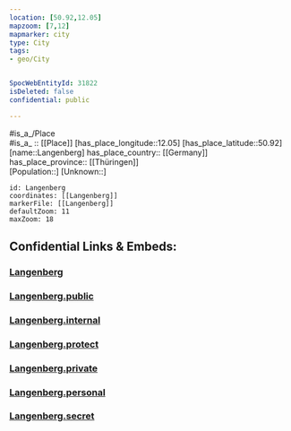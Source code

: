 ```yaml
---
location: [50.92,12.05] 
mapzoom: [7,12] 
mapmarker: city 
type: City
tags:
- geo/City


SpocWebEntityId: 31822
isDeleted: false
confidential: public

---
```

#is_a_/Place  
#is_a_ :: [[Place]] 
[has_place_longitude::12.05] 
[has_place_latitude::50.92] 
[name::Langenberg] 
has_place_country:: [[Germany]]  
has_place_province:: [[Thüringen]]  
[Population::] 
[Unknown::] 


```leaflet
id: Langenberg
coordinates: [[Langenberg]] 
markerFile: [[Langenberg]] 
defaultZoom: 11 
maxZoom: 18
```


## Confidential Links & Embeds: 

### [Langenberg](/_Standards/Earth/Continent/Europe/Europe~Central/Germany/Germany~East/Thüringen/counties~TH/Gera/City/Langenberg.md) 

### [Langenberg.public](/_public/Earth/Continent/Europe/Europe~Central/Germany/Germany~East/Thüringen/counties~TH/Gera/City/Langenberg.public.md) 

### [Langenberg.internal](/_internal/Earth/Continent/Europe/Europe~Central/Germany/Germany~East/Thüringen/counties~TH/Gera/City/Langenberg.internal.md) 

### [Langenberg.protect](/_protect/Earth/Continent/Europe/Europe~Central/Germany/Germany~East/Thüringen/counties~TH/Gera/City/Langenberg.protect.md) 

### [Langenberg.private](/_private/Earth/Continent/Europe/Europe~Central/Germany/Germany~East/Thüringen/counties~TH/Gera/City/Langenberg.private.md) 

### [Langenberg.personal](/_personal/Earth/Continent/Europe/Europe~Central/Germany/Germany~East/Thüringen/counties~TH/Gera/City/Langenberg.personal.md) 

### [Langenberg.secret](/_secret/Earth/Continent/Europe/Europe~Central/Germany/Germany~East/Thüringen/counties~TH/Gera/City/Langenberg.secret.md)

